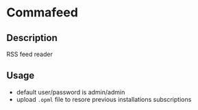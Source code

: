 # Commafeed

## Description

RSS feed reader

## Usage

- default user/password is admin/admin
- upload `.opml` file to resore previous installations subscriptions